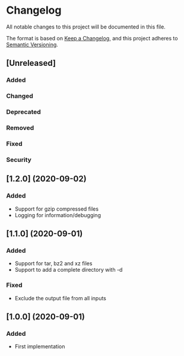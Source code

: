 # Changelog
All notable changes to this project will be documented in this file.

The format is based on [Keep a Changelog](keep-a-changelog.md),
and this project adheres to [Semantic Versioning](semver.md).

## [Unreleased]

### Added
### Changed
### Deprecated
### Removed
### Fixed
### Security

## [1.2.0] (2020-09-02)

### Added
* Support for gzip compressed files
* Logging for information/debugging

## [1.1.0] (2020-09-01)

### Added
* Support for tar, bz2 and xz files
* Support to add a complete directory with -d

### Fixed
* Exclude the output file from all inputs

## [1.0.0] (2020-09-01)

### Added
* First implementation
